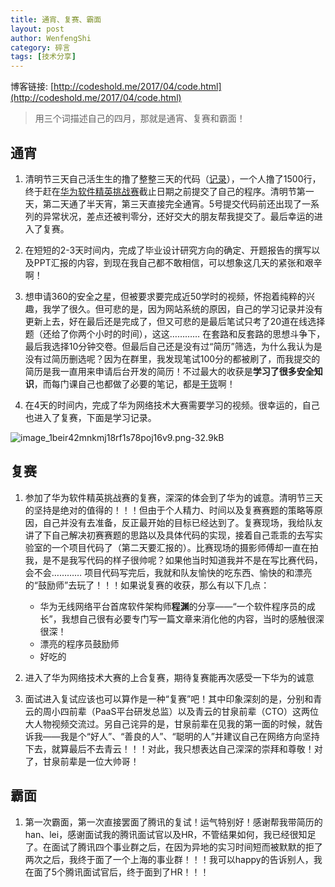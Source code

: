 ```yaml
---
title: 通宵、复赛、霸面
layout: post
author: WenfengShi
category: 碎言
tags: [技术分享]
---
```

博客链接: [http://codeshold.me/2017/04/code.html](http://codeshold.me/2017/04/code.html)


> 用三个词描述自己的四月，那就是通宵、复赛和霸面！


## 通宵

1. 清明节三天自己活生生的撸了整整三天的代码（[记录](http://codeshold.me/2017/04/huawei_codecraft.html)），一个人撸了1500行，终于赶在[华为软件精英挑战赛](http://codecraft.huawei.com/)截止日期之前提交了自己的程序。清明节第一天，第二天通了半天宵，第三天直接完全通宵。5号提交代码前还出现了一系列的异常状况，差点还被判零分，还好交大的朋友帮我提交了。最后幸运的进入了复赛。

2. 在短短的2-3天时间内，完成了毕业设计研究方向的确定、开题报告的撰写以及PPT汇报的内容，到现在我自己都不敢相信，可以想象这几天的紧张和艰辛啊！

3. 想申请360的安全之星，但被要求要完成近50学时的视频，怀抱着纯粹的兴趣，我学了很久。但可悲的是，因为网站系统的原因，自己的学习记录并没有更新上去，好在最后还是完成了，但又可悲的是最后笔试只考了20道在线选择题（还给了你两个小时的时间），这这………… 在套路和反套路的思想斗争下，最后我选择10分钟交卷。但最后自己还是没有过“简历”筛选，为什么我认为是没有过简历删选呢？因为在群里，我发现笔试100分的都被刷了，而我提交的简历是我一直用来申请后台开发的简历！不过最大的收获是**学习了很多安全知识**，而每门课自己也都做了必要的笔记，都是[干货](http://127.0.0.1:4000/pages/archive.html)啊！

4. 在4天的时间内，完成了华为网络技术大赛需要学习的视频。很幸运的，自己也进入了复赛，下面是学习记录。

![image_1beir42mnkmj18rf1s78poj16v9.png-32.9kB][2]

## 复赛

1. 参加了华为软件精英挑战赛的复赛，深深的体会到了华为的诚意。清明节三天的坚持是绝对的值得的！！！但由于个人精力、时间以及复赛赛题的策略等原因，自己并没有去准备，反正最开始的目标已经达到了。复赛现场，我给队友讲了下自己解决初赛赛题的思路以及具体代码的实现，接着自己乖乖的去写实验室的一个项目代码了（第二天要汇报的）。比赛现场的摄影师傅却一直在拍我，是不是我写代码的样子很帅呢？如果他当时知道我并不是在写比赛代码，会不会………… 项目代码写完后，我就和队友愉快的吃东西、愉快的和漂亮的“鼓励师”去玩了！！！如果说复赛的收获，那么有以下几点：
    - 华为无线网络平台首席软件架构师**程渊**的分享——“一个软件程序员的成长”，我想自己很有必要专门写一篇文章来消化他的内容，当时的感触很深很深！
    - 漂亮的程序员鼓励师
    - 好吃的

2. 进入了华为网络技术大赛的上合复赛，期待复赛能再次感受一下华为的诚意

3. 面试进入复试应该也可以算作是一种“复赛”吧！其中印象深刻的是，分别和青云的周小四前辈（PaaS平台研发总监）以及青云的甘泉前辈（CTO）这两位大人物视频交流过。另自己诧异的是，甘泉前辈在见我的第一面的时候，就告诉我——我是个“好人”、“善良的人”、“聪明的人”并建议自己在网络方向坚持下去，就算最后不去青云！！！对此，我只想表达自己深深的崇拜和尊敬！对了，甘泉前辈是一位大帅哥！

##  霸面

1.  第一次霸面，第一次直接罢面了腾讯的复试！运气特别好！感谢帮我带简历的han、lei，感谢面试我的腾讯面试官以及HR，不管结果如何，我已经很知足了。在面试了腾讯四个事业群之后，在因为异地的实习时间短而被默默的拒了两次之后，我终于面了一个上海的事业群！！！我可以happy的告诉别人，我在面了5个腾讯面试官后，终于面到了HR！！！



  [1]: http://static.zybuluo.com/wuzhimang/okl6ukxfcmtz07lc8w4lyrdi/image_1beireefn1lovidf1fj0pvik6am.png
  [2]: http://static.zybuluo.com/wuzhimang/yx866fbz44hubibcka0q68es/image_1beir42mnkmj18rf1s78poj16v9.png
